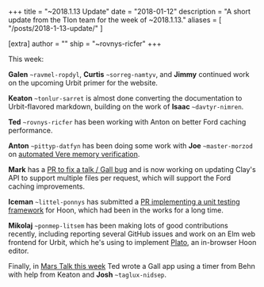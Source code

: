 +++
title = "~2018.1.13 Update"
date = "2018-01-12"
description = "A short update from the Tlon team for the week of ~2018.1.13."
aliases = [ "/posts/2018-1-13-update/" ]

[extra]
author = ""
ship = "~rovnys-ricfer"
+++

This week:

**Galen** `~ravmel-ropdyl`, **Curtis** `~sorreg-namtyv`, and **Jimmy** continued work on the upcoming Urbit primer for the website.

**Keaton** `~tonlur-sarret` is almost done converting the documentation to Urbit-flavored markdown, building on the work of **Isaac** `~davtyr-nimren`.

**Ted** `~rovnys-ricfer` has been working with Anton on better Ford caching performance.

**Anton** `~pittyp-datfyn` has been doing some work with **Joe** `~master-morzod` on [automated Vere memory verification](https://github.com/urbit/urbit/pull/915).

**Mark** has a [PR to fix a talk / Gall bug](https://github.com/urbit/arvo/pull/538) and is now working on updating Clay's API to support multiple files per request, which will support the Ford caching improvements.

**Iceman** `~littel-ponnys` has submitted a [PR implementing a unit testing framework](https://github.com/urbit/arvo/pull/539) for Hoon, which had been in the works for a long time.

**Mikolaj** `~ponmep-litsem` has been making lots of good contributions recently, including reporting several GitHub issues and work on an Elm web frontend for Urbit, which he's using to implement [Plato](https://github.com/mikolajpp/plato), an in-browser Hoon editor.

Finally, in [Mars Talk this week](https://youtu.be/oX7TFJ5qzr4) Ted wrote a Gall app using a timer from Behn with help from Keaton and **Josh** `~taglux-nidsep`.
